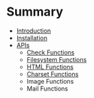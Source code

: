 # Summary

* [Introduction](README.md)
* [Installation](installation.md)
* [APIs](apis.md)
   * [Check Functions](check_functions.md)
   * [Filesystem Functions](filesystem_functions.md)
   * [HTML Functions](html_functions.md)
   * [Charset Functions](charset_functions.md)
   * Image Functions
   * Mail Functions


